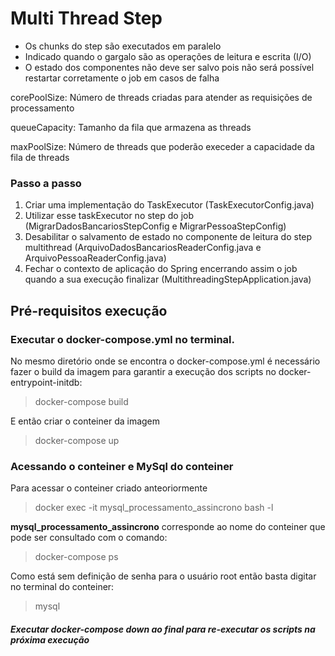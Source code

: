 # Multi Thread Step

* Os chunks do step são executados em paralelo
* Indicado quando o gargalo são as operações de leitura e escrita (I/O)
* O estado dos componentes não deve ser salvo pois não será possível restartar corretamente o job em casos de falha

corePoolSize: Número de threads criadas para atender as requisições de processamento

queueCapacity: Tamanho da fila que armazena as threads

maxPoolSize: Número de threads que poderão execeder a capacidade da fila de threads

### Passo a passo

1. Criar uma implementação do TaskExecutor (TaskExecutorConfig.java)
2. Utilizar esse taskExecutor no step do job (MigrarDadosBancariosStepConfig e MigrarPessoaStepConfig)
3. Desabilitar o salvamento de estado no componente de leitura do step multithread (ArquivoDadosBancariosReaderConfig.java e ArquivoPessoaReaderConfig.java)
4. Fechar o contexto de aplicação do Spring encerrando assim o job quando a sua execução finalizar (MultithreadingStepApplication.java)

## Pré-requisitos execução

### Executar o docker-compose.yml no terminal.

No mesmo diretório onde se encontra o docker-compose.yml é necessário fazer o build da imagem para garantir a execução dos scripts no docker-entrypoint-initdb:
> docker-compose build

E então criar o conteiner da imagem
> docker-compose up

### Acessando o conteiner e MySql do conteiner

Para acessar o conteiner criado anteoriormente
> docker exec -it mysql_processamento_assincrono bash -l

**mysql_processamento_assincrono** corresponde ao nome do conteiner que pode ser consultado com o comando:
> docker-compose ps

Como está sem definição de senha para o usuário root então basta digitar no terminal do conteiner:
> mysql


#### _**Executar docker-compose down ao final para re-executar os scripts na próxima execução**_